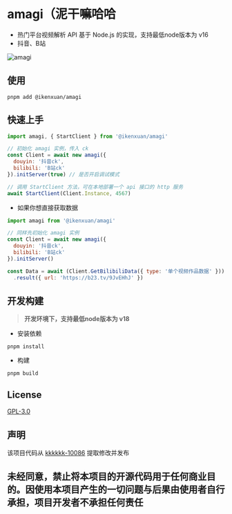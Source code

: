 # amagi（泥干嘛哈哈

* 热门平台视频解析 API 基于 Node.js 的实现，支持最低node版本为 v16
* 抖音、B站

![amagi](https://socialify.git.ci/ikenxuan/amagi/image?font=Source%20Code%20Pro&forks=1&issues=1&language=1&name=1&owner=1&pattern=Floating%20Cogs&pulls=1&stargazers=1&theme=Auto)



## 使用
```
pnpm add @ikenxuan/amagi
```
## 快速上手
```js
import amagi, { StartClient } from '@ikenxuan/amagi'

// 初始化 amagi 实例，传入 ck
const Client = await new amagi({
  douyin: '抖音ck',
  bilibili: 'B站ck'
}).initServer(true) // 是否开启调试模式

// 调用 StartClient 方法，可在本地部署一个 api 接口的 http 服务
await StartClient(Client.Instance, 4567)
```

* 如果你想直接获取数据
```js
import amagi from '@ikenxuan/amagi'

// 同样先初始化 amagi 实例
const Client = await new amagi({
  douyin: '抖音ck',
  bilibili: 'B站ck'
}).initServer()

const Data = await (Client.GetBilibiliData({ type: '单个视频作品数据' }))
  .result({ url: 'https://b23.tv/9JvEHhJ' })
```

## 开发构建
> **开发环境下，支持最低node版本为 v18**

* 安装依赖
```
pnpm install
```
* 构建
```
pnpm build
```

## License
[GPL-3.0](https://github.com/ikenxuan/amagi/blob/main/LICENSE)

## 声明
该项目代码从 [kkkkkk-10086](https://github.com/ikenxuan/kkkkkk-10086) 提取修改并发布

<h2>未经同意，禁止将本项目的开源代码用于任何商业目的。因使用本项目产生的一切问题与后果由使用者自行承担，项目开发者不承担任何责任</h2>